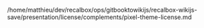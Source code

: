 /home/matthieu/dev/recalbox/ops/gitbooktowikijs/recalbox-wikijs-save/presentation/license/complements/pixel-theme-license.md